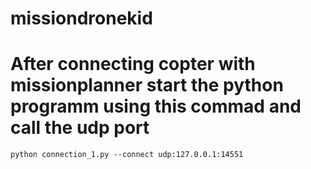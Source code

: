 # missiondronekid

# After connecting copter with missionplanner start the python programm using this commad and call the udp port
```python connection_1.py --connect udp:127.0.0.1:14551```
